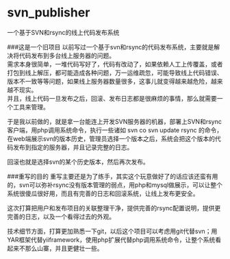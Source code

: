 svn_publisher
=============

一个基于SVN和rsync的线上代码发布系统

###这是一个旧项目
以前写过一个基于svn和rsync的代码发布系统，主要就是解决将代码发布到多台线上服务器的问题。  
需求本身很简单，一堆代码写好了，代码有改动了，如果依赖人工上传覆盖，或者打包到线上解压，都可能造成各种问题，万一运维疏忽，可能导致线上代码错误、版本不一致等等问题，如果线上服务器数量很多，这事儿就变得越来越危险，越来越不现实。  
并且，线上代码一旦发布之后，回滚、发布日志都是很麻烦的事情，那么就需要一个工具来管理。

于是我以前做的，就是拿一台能连上开发SVN服务器的机器，部署上SVN和rsync客户端，用php调用系统命令，执行一些诸如
    svn co
    svn update
    rsync 
的命令，在web端展示svn的版本历史，管理员选择一个版本之后，系统会把这个版本的代码发布到指定的服务器，并且记录完整的日志。

回滚也就是选择svn的某个历史版本，然后再次发布。

###重写的目的
重写主要还是为了练手，其实这个玩意做好了的话应该还蛮有用的，svn可以弥补rsync没有版本管理的弱点，用php和mysql做展示，可以让整个系统很傻瓜很好用，而且有完善的日志和回滚系统，让线上发布更安全。

这次打算把用户和发布项目的关联整理干净，提供完善的rsync配置说明，提供更完善的日志，以及一个看得过去的外观。

技术细节方面，打算更加熟悉一下git，以后这个项目可以考虑用git代替svn；用YAR框架代替yiiframework，使用php扩展代替php调用系统命令，让整个系统看起来不那么山寨，并且更健壮一些。